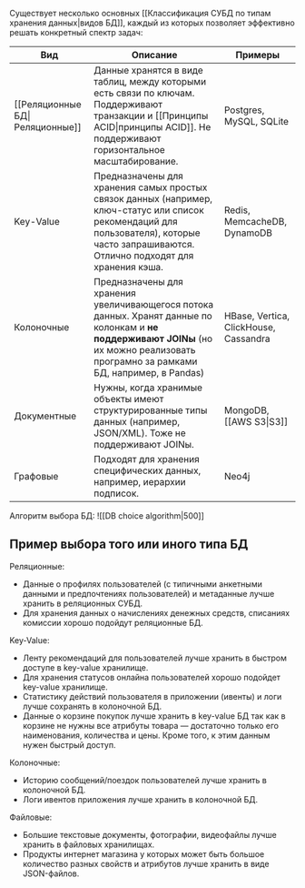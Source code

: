 Существует несколько основных [[Классификация СУБД по типам хранения данных|видов БД]], каждый из которых позволяет эффективно решать конкретный спектр задач:

| Вид                             | Описание                                                                                                                                                                                  | Примеры                               |
| ------------------------------- | ----------------------------------------------------------------------------------------------------------------------------------------------------------------------------------------- | ------------------------------------- |
| [[Реляционные БД\|Реляционные]] | Данные хранятся в виде таблиц, между которыми есть связи по ключам. Поддерживают транзакции и [[Принципы ACID\|принципы ACID]]. Не поддерживают горизонтальное масштабирование.           | Postgres, MySQL, SQLite               |
| Key-Value                       | Предназначены для хранения самых простых связок данных (например, ключ-статус или список рекомендаций для пользователя), которые часто запрашиваются. Отлично подходят для хранения кэша. | Redis, MemcacheDB, DynamoDB           |
| Колоночные                      | Предназначены для хранения увеличивающегося потока данных. Хранят данные по колонкам и **не поддерживают JOINы** (но их можно реализовать програмно за рамками БД, например, в Pandas)    | HBase, Vertica, ClickHouse, Cassandra |
| Документные                     | Нужны, когда хранимые объекты имеют структурированные типы данных (например, JSON/XML). Тоже не поддерживают JOINы.                                                                       | MongoDB, [[AWS S3\|S3]]               |
| Графовые                        | Подходят для хранения специфических данных, например, иерархии подписок.                                                                                                                  | Neo4j                                 |

Алгоритм выбора БД:
![[DB choice algorithm|500]]

## Пример выбора того или иного типа БД
Реляционные:
- Данные о профилях пользователей (с типичными анкетными данными и предпочтениях пользователей) и метаданные лучше хранить в реляционных СУБД.
- Для хранения данных о начислениях денежных средств, списаниях комиссии хорошо подойдут реляционные БД.

Key-Value:
- Ленту рекомендаций для пользователей лучше хранить в быстром доступе в key-value хранилище.
- Для хранения статусов онлайна пользователей хорошо подойдет key-value хранилище.
- Статистику действий пользователя в приложении (ивенты) и логи лучше сохранять в колоночной БД.
- Данные о корзине покупок лучше хранить в key-value БД так как в корзине не нужны все атрибуты товара — достаточно только его наименования, количества и цены. Кроме того, к этим данным нужен быстрый доступ.

Колоночные:
- Историю сообщений/поездок пользователей лучше хранить в колоночной БД.
- Логи ивентов приложения лучше хранить в колоночной БД.

Файловые:
- Большие текстовые документы, фотографии, видеофайлы лучше хранить в файловых хранилищах.
- Продукты интернет магазина у которых может быть большое количество разных свойств и атрибутов лучше хранить в виде JSON-файлов.


